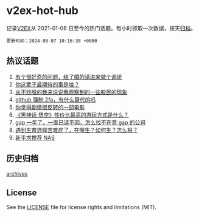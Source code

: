 # v2ex-hot-hub

 记录[V2EX](https://www.v2ex.com/)从 2021-01-06 日至今的热门话题。每小时抓取一次数据，按天[归档](archives)。

`更新时间：2024-08-07 10:16:38 +0800`

## 热议话题

1. [有个很好奇的问题，结了婚的请进来做个调研](https://www.v2ex.com/t/1062870)
1. [你这辈子最期待的事是啥？](https://www.v2ex.com/t/1063046)
1. [从不炒股的我来说说我观察到的一些股民的现象](https://www.v2ex.com/t/1062876)
1. [github 强制 2fa，有什么替代的吗](https://www.v2ex.com/t/1062879)
1. [你觉得剧情很反转的一部电影](https://www.v2ex.com/t/1063013)
1. [《黑神话 悟空》性价比最高的游玩方式是什么？](https://www.v2ex.com/t/1062892)
1. [gap 一年了，一直已读不回，怎么找不在意 gap 的公司](https://www.v2ex.com/t/1062929)
1. [遇到生育选择苦难症了，在哪生？如何生？怎么报？](https://www.v2ex.com/t/1062839)
1. [新手求推荐 NAS](https://www.v2ex.com/t/1062959)

## 历史归档

[archives](archives)

## License

See the [LICENSE](LICENSE) file for license rights and limitations (MIT).
